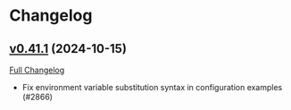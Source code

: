 # Changelog

## [v0.41.1](https://github.com/aws-observability/aws-otel-collector/tree/v0.41.1) (2024-10-15)

[Full Changelog](https://github.com/aws-observability/aws-otel-collector/compare/v0.41.0...v0.41.1)

* Fix environment variable substitution syntax in configuration examples (#2866)
